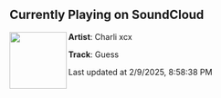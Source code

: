 ## Currently Playing on SoundCloud

[<img align="left" width="100" src="https://i1.sndcdn.com/artworks-e3nrvYjukvIs-0-t500x500.jpg">](https://soundcloud.com/charlixcx/guess)

**Artist**: Charli xcx 

**Track**: Guess

Last updated at 2/9/2025, 8:58:38 PM
